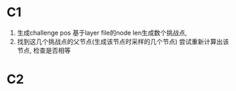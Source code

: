 # C1

1. 生成challenge pos
   基于layer file的node len生成数个挑战点,
2. 找到这几个挑战点的父节点(生成该节点时采样的几个节点)
   尝试重新计算出该节点, 检查是否相等

# C2
